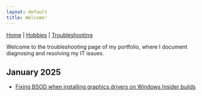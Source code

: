 ```yaml
---
layout: default  
title: Welcome!
---
```


[Home](../index.md) | [Hobbies](../hobbies/index.md) | [Troubleshooting](../troubleshooting/index.md)

Welcome to the troubleshooting page of my portfolio, where I document diagnosing and resolving my IT issues.

## January 2025
- [Fixing BSOD when installing graphics drivers on Windows Insider builds](issues/VideoDriverBSOD.md)
